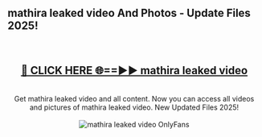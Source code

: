 <h2>mathira leaked video And Photos - Update Files 2025!</h2>
<br>
<div align="center">
<h2><a href="https://betterlinks.top/A2PfLJ" rel="nofollow">🔴 CLICK HERE 🌐==►► mathira leaked video</a></h2>
<br>
Get mathira leaked video and all content. Now you can access all videos and pictures of mathira leaked video. New Updated Files 2025!
<br>
<br>
<a href="https://betterlinks.top/A2PfLJ" rel="nofollow" data-target="animated-image.originalLink"><img src="https://i.imgur.com/dJHk4Zq.gif" alt="mathira leaked video OnlyFans" style="max-width: 100%; display: inline-block;" data-target="animated-image.originalImage"></a>
</div>
<br>